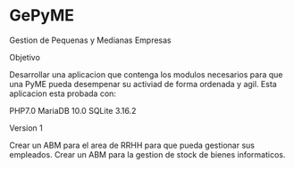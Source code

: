 # GePyME

Gestion de Pequenas y Medianas Empresas

Objetivo

Desarrollar una aplicacion que contenga los modulos necesarios para que una PyME pueda desempenar su activiad de forma ordenada y agil.
Esta aplicacion esta probada con:

PHP7.0
MariaDB 10.0
SQLite 3.16.2

Version 1

Crear un ABM para el area de RRHH para que pueda gestionar sus empleados.
Crear un ABM para la gestion de stock de bienes informaticos.
